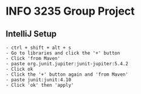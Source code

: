 # INFO 3235 Group Project

## IntelliJ Setup
```
- ctrl + shift + alt + s
- Go to libraries and click the '+' button
- Click 'from Maven'
- paste org.junit.jupiter:junit-jupiter:5.4.2
- Click ok
- Click the '+' button again and 'from Maven'
- paste junit:junit:4.10
- Click 'ok' then 'apply'
```